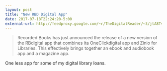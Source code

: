 ```yaml
---
layout: post
title: "New RBD Digital App"
date: 2017-07-18T22:24:20-5:00
external-url: http://feedproxy.google.com/~r/TheDigitalReader/~3/jtA8TvNudO0/
---
```


> Recorded Books has just announced the release of a new version of the RBdigital app that combines ita OneClickdigital app and Zinio for Libraries. This effectively brings together an ebook and audiobook app and a magazine app.

One less app for some of  my digital library loans.